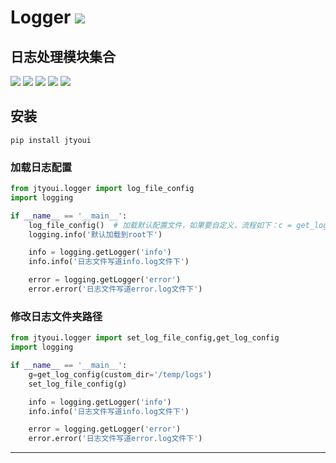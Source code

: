 # **Logger** [![](https://gitee.com/tyoui/logo/raw/master/logo/photolog.png)][1]

## 日志处理模块集合
[![](https://img.shields.io/badge/个人网站-jtyoui-yellow.com.svg)][1]
[![](https://img.shields.io/badge/Python-3.7-green.svg)]()
[![](https://img.shields.io/badge/BlogWeb-Tyoui-bule.svg)][1]
[![](https://img.shields.io/badge/Email-jtyoui@qq.com-red.svg)]()
[![](https://img.shields.io/badge/日志-logger-black.svg)]()


## 安装
    pip install jtyoui

### 加载日志配置
```python
from jtyoui.logger import log_file_config
import logging

if __name__ == '__main__':
    log_file_config()  # 加载默认配置文件，如果要自定义，流程如下：c = get_log_config() 先对c对象进行修改，set_log_file_config(c)
    logging.info('默认加载到root下')

    info = logging.getLogger('info')
    info.info('日志文件写道info.log文件下')

    error = logging.getLogger('error')
    error.error('日志文件写道error.log文件下')
```

### 修改日志文件夹路径
```python
from jtyoui.logger import set_log_file_config,get_log_config
import logging

if __name__ == '__main__':
    g=get_log_config(custom_dir='/temp/logs') 
    set_log_file_config(g)

    info = logging.getLogger('info')
    info.info('日志文件写道info.log文件下')

    error = logging.getLogger('error')
    error.error('日志文件写道error.log文件下')

```


***
[1]: https://blog.jtyoui.com